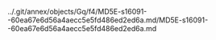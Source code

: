 ../.git/annex/objects/Gq/f4/MD5E-s16091--60ea67e6d56a4aecc5e5fd486ed2ed6a.md/MD5E-s16091--60ea67e6d56a4aecc5e5fd486ed2ed6a.md